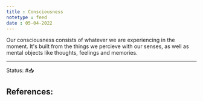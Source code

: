 ```yaml
---
title : Consciousness
notetype : feed
date : 05-04-2022
---
```


Our consciousness consists of whatever we are experiencing in the moment. It's built from the things we percieve with our senses, as well as mental objects like thoughts, feelings and memories.

-----

Status: #📥

References:
- 
